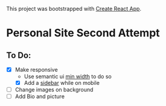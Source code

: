 This project was bootstrapped with [Create React App](https://github.com/facebook/create-react-app).

# Personal Site Second Attempt

## To Do:
- [x] Make responsive
    - Use semantic ui [min width](https://react.semantic-ui.com/addons/responsive/#types-max-width) to do so
    - [x] Add a [sidebar](https://react.semantic-ui.com/modules/sidebar/) while on mobile
- [ ] Change images on background
- [ ] Add Bio and picture
